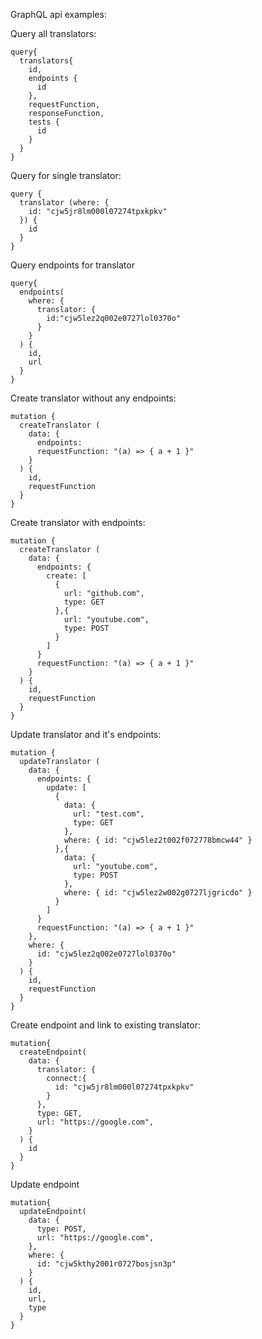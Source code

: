 GraphQL api examples: 

Query all translators:
```
query{
  translators{
    id,
    endpoints {
      id
    },
    requestFunction,
    responseFunction,
    tests {
      id
    }
  }
}
```

Query for single translator:
```
query {
  translator (where: {
    id: "cjw5jr8lm000l07274tpxkpkv"
  }) {
    id
  }
}
```

Query endpoints for translator
```
query{
  endpoints(
    where: {
      translator: { 
        id:"cjw5lez2q002e0727lol0370o"
      }
    }
  ) {
    id,
    url
  }
}
```

Create translator without any endpoints:
```
mutation {
  createTranslator (
    data: {
      endpoints: 
      requestFunction: "(a) => { a + 1 }"
    }
  ) {
    id,
    requestFunction
  }
}
```

Create translator with endpoints:
```
mutation {
  createTranslator (
    data: {
      endpoints: {
        create: [
          {
            url: "github.com",
            type: GET
          },{
            url: "youtube.com",
            type: POST
          }
        ]
      }
      requestFunction: "(a) => { a + 1 }"
    }
  ) {
    id,
    requestFunction
  }
}
```

Update translator and it's endpoints:
```
mutation {
  updateTranslator (
    data: {
      endpoints: {
        update: [
          {
            data: {
              url: "test.com",
              type: GET
            },
            where: { id: "cjw5lez2t002f072778bmcw44" }
          },{
            data: {
              url: "youtube.com",
              type: POST
            },
            where: { id: "cjw5lez2w002g0727ljgricdo" }
          }
        ]
      }
      requestFunction: "(a) => { a + 1 }"
    },
    where: {
      id: "cjw5lez2q002e0727lol0370o"
    }
  ) {
    id,
    requestFunction
  }
}
```

Create endpoint and link to existing translator:
```
mutation{
  createEndpoint(
    data: {
      translator: {
        connect:{
          id: "cjw5jr8lm000l07274tpxkpkv"
        }
      },
      type: GET,
      url: "https://google.com",
    }
  ) {
    id
  }
}
```

Update endpoint
```
mutation{
  updateEndpoint(
    data: {
      type: POST,
      url: "https://google.com",
    },
    where: {
      id: "cjw5kthy2001r0727bosjsn3p"
    }
  ) {
    id,
    url,
    type
  }
}
```